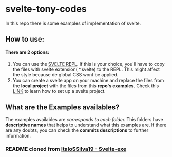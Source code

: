 # svelte-tony-codes

In this repo there is some examples of implementation of svelte.

## How to use:

#### There are 2 options:

 1.  You can use the [SVELTE REPL](https://svelte.dev/repl/hello-world?version=3.29.7). If this is your choice, you'll have to copy the files with svelte extension( *.svelte) to the  REPL. This might affect the style because de global CSS wont be applied.  
 2.  You can create a svelte app on your machine and replace the files from the **local project** with the files from this **repo's examples**. Check this [LINK](https://svelte.dev/blog/svelte-for-new-developers) to learn how to set up a svelte project.   
 
 ## What are the Examples availables?
 
 The examples availables are *corresponds to each folde*r. This folders have **descriptive names** that helps to understand what this examples are. If there are any doubts, you can check the **commits descriptions** to further information. 

### README cloned from [ItaloSSilva19 - Svelte-exe](https://github.com/ItaloSSilva19/Svelte-exe)

